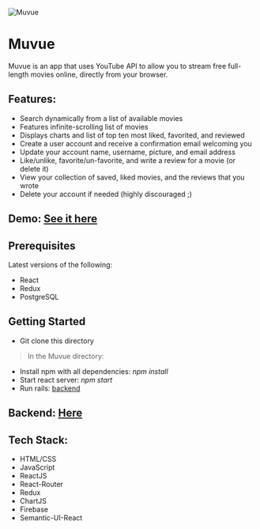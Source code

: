 ![Muvue](https://i.imgur.com/0n6RVEJ.png)

# Muvue
Muvue is an app that uses YouTube API to allow you to stream free full-length movies online, directly from your browser.

## Features:
* Search dynamically from a list of available movies
* Features infinite-scrolling list of movies
* Displays charts and list of top ten most liked, favorited, and reviewed
* Create a user account and receive a confirmation email welcoming you
* Update your account name, username, picture, and email address
* Like/unlike, favorite/un-favorite, and write a review for a movie (or delete it)
* View your collection of saved, liked movies, and the reviews that you wrote
* Delete your account if needed (highly discouraged ;)

##  Demo: [See it here](https://www.youtube.com/watch?v=UcMHDkl9_go)

## Prerequisites
Latest versions of the following:
- React
- Redux
- PostgreSQL

## Getting Started
- Git clone this directory
> In the Muvue directory:
- Install npm with all dependencies:
  *npm install*
- Start react server:
  *npm start*
- Run rails: [backend](https://github.com/scypher6/muvue_backend)

## Backend: [Here](https://github.com/scypher6/muvue_backend)
  
## Tech Stack:
- HTML/CSS
- JavaScript
- ReactJS
- React-Router
- Redux
- ChartJS
- Firebase
- Semantic-UI-React
